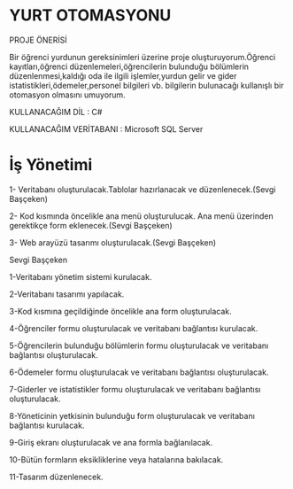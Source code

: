 # YURT OTOMASYONU

PROJE ÖNERİSİ

Bir öğrenci yurdunun gereksinimleri üzerine proje oluşturuyorum.Öğrenci kayıtları,öğrenci düzenlemeleri,öğrencilerin bulunduğu bölümlerin düzenlenmesi,kaldığı oda ile ilgili işlemler,yurdun gelir ve gider istatistikleri,ödemeler,personel bilgileri vb. bilgilerin bulunacağı kullanışlı bir otomasyon olmasını umuyorum.

KULLANACAĞIM DİL : C#

KULLANACAĞIM VERİTABANI : Microsoft SQL Server

# İş Yönetimi

1- Veritabanı oluşturulacak.Tablolar hazırlanacak ve düzenlenecek.(Sevgi Başçeken)

2- Kod kısmında öncelikle ana menü oluşturulucak. Ana menü üzerinden gerektikçe form eklenecek.(Sevgi Başçeken)

3- Web arayüzü tasarımı oluşturulacak.(Sevgi Başçeken)

Sevgi Başçeken

1-Veritabanı yönetim sistemi kurulacak.

2-Veritabanı tasarımı yapılacak.

3-Kod kısmına geçildiğinde öncelikle ana form oluşturulacak.

4-Öğrenciler formu oluşturulacak ve veritabanı bağlantısı kurulacak.

5-Öğrencilerin bulunduğu bölümlerin formu oluşturulacak ve veritabanı bağlantısı oluşturulacak.

6-Ödemeler formu oluşturulacak ve veritabanı bağlantısı oluşturulacak.

7-Giderler ve istatistikler formu oluşturulacak ve veritabanı bağlantısı oluşturulacak.

8-Yöneticinin yetkisinin bulunduğu form oluşturulacak ve veritabanı bağlantısı kurulacak.

9-Giriş ekranı oluşturulacak ve ana formla bağlanılacak.

10-Bütün formların eksikliklerine veya hatalarına bakılacak.

11-Tasarım düzenlenecek.






